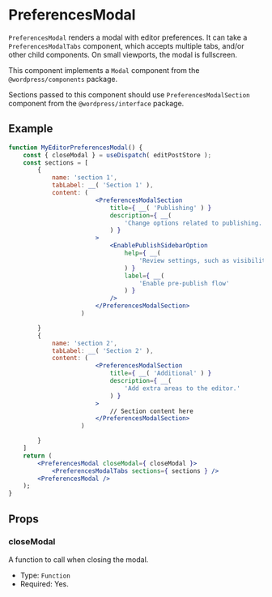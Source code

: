# PreferencesModal

`PreferencesModal` renders a modal with editor preferences. It can take a `PreferencesModalTabs` component, which accepts multiple tabs, and/or other child components. On small viewports, the modal is fullscreen.

This component implements a `Modal` component from the `@wordpress/components` package.

Sections passed to this component should use `PreferencesModalSection` component from the `@wordpress/interface` package.


## Example

```jsx
function MyEditorPreferencesModal() {
	const { closeModal } = useDispatch( editPostStore );
	const sections = [
		{
			name: 'section 1',
			tabLabel: __( 'Section 1' ),
			content: (
						<PreferencesModalSection
							title={ __( 'Publishing' ) }
							description={ __(
								'Change options related to publishing.'
							) }
						>
							<EnablePublishSidebarOption
								help={ __(
									'Review settings, such as visibility and tags.'
								) }
								label={ __(
									'Enable pre-publish flow'
								) }
							/>
						</PreferencesModalSection>
					)

		}
		{
			name: 'section 2',
			tabLabel: __( 'Section 2' ),
			content: (
						<PreferencesModalSection
							title={ __( 'Additional' ) }
							description={ __(
								'Add extra areas to the editor.'
							) }
						>
							// Section content here
						</PreferencesModalSection>
					)

		}
	]
	return (
		<PreferencesModal closeModal={ closeModal }>
			<PreferencesModalTabs sections={ sections } />
		<PreferencesModal />
	);
}
```

## Props

### closeModal

A function to call when closing the modal.

-   Type: `Function`
-   Required: Yes.
